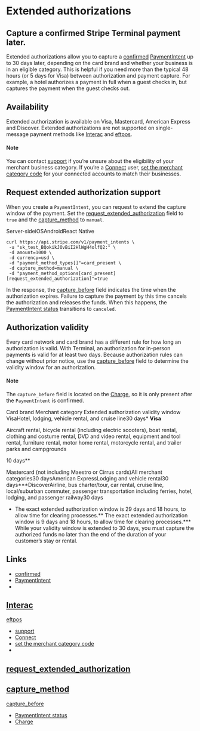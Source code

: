 # Extended authorizations

## Capture a confirmed Stripe Terminal payment later.

Extended authorizations allow you to capture a
[confirmed](https://docs.stripe.com/api/payment_intents/confirm)
[PaymentIntent](https://docs.stripe.com/api/payment_intents/object) up to 30
days later, depending on the card brand and whether your business is in an
eligible category. This is helpful if you need more than the typical 48 hours
(or 5 days for Visa) between authorization and payment capture. For example, a
hotel authorizes a payment in full when a guest checks in, but captures the
payment when the guest checks out.

## Availability

Extended authorization is available on Visa, Mastercard, American Express and
Discover. Extended authorizations are not supported on single-message payment
methods like
[Interac](https://docs.stripe.com/terminal/payments/regional?integration-country=CA#interac-payments)
and
[eftpos](https://docs.stripe.com/terminal/payments/regional?integration-country=AU#eftpos-payments).

#### Note

You can contact [support](https://support.stripe.com/contact) if you’re unsure
about the eligibility of your merchant business category. If you’re a
[Connect](https://docs.stripe.com/connect) user, [set the merchant category
code](https://docs.stripe.com/connect/setting-mcc) for your connected accounts
to match their businesses.

## Request extended authorization support

When you create a `PaymentIntent`, you can request to extend the capture window
of the payment. Set the
[request_extended_authorization](https://docs.stripe.com/api/payment_intents/create#create_payment_intent-payment_method_options-card_present-request_extended_authorization)
field to `true` and the
[capture_method](https://docs.stripe.com/api/payment_intents/create#create_payment_intent-capture_method)
to `manual`.

Server-sideiOSAndroidReact Native
```
curl https://api.stripe.com/v1/payment_intents \
 -u "sk_test_BQokikJOvBiI2HlWgH4olfQ2:" \
 -d amount=1000 \
 -d currency=usd \
 -d "payment_method_types[]"=card_present \
 -d capture_method=manual \
 -d "payment_method_options[card_present][request_extended_authorization]"=true
```

In the response, the
[capture_before](https://docs.stripe.com/api/charges/object#charge_object-payment_method_details-card_present-capture_before)
field indicates the time when the authorization expires. Failure to capture the
payment by this time cancels the authorization and releases the funds. When this
happens, the [PaymentIntent
status](https://docs.stripe.com/payments/paymentintents/lifecycle) transitions
to `canceled`.

## Authorization validity

Every card network and card brand has a different rule for how long an
authorization is valid. With Terminal, an authorization for in-person payments
is valid for at least two days. Because authorization rules can change without
prior notice, use the
[capture_before](https://docs.stripe.com/api/charges/object#charge_object-payment_method_details-card_present-capture_before)
field to determine the validity window for an authorization.

#### Note

The `capture_before` field is located on the
[Charge](https://docs.stripe.com/api/charges/object), so it is only present
after the `PaymentIntent` is confirmed.

Card brand Merchant category Extended authorization validity window VisaHotel,
lodging, vehicle rental, and cruise line30 days*
**Visa**

Aircraft rental, bicycle rental (including electric scooters), boat rental,
clothing and costume rental, DVD and video rental, equipment and tool rental,
furniture rental, motor home rental, motorcycle rental, and trailer parks and
campgrounds

10 days**

Mastercard (not including Maestro or Cirrus cards)All merchant categories30
daysAmerican ExpressLodging and vehicle rental30 days***DiscoverAirline, bus
charter/tour, car rental, cruise line, local/suburban commuter, passenger
transportation including ferries, hotel, lodging, and passenger railway30 days
* The exact extended authorization window is 29 days and 18 hours, to allow time
for clearing processes.** The exact extended authorization window is 9 days and
18 hours, to allow time for clearing processes.*** While your validity window is
extended to 30 days, you must capture the authorized funds no later than the end
of the duration of your customer’s stay or rental.

## Links

- [confirmed](https://docs.stripe.com/api/payment_intents/confirm)
- [PaymentIntent](https://docs.stripe.com/api/payment_intents/object)
-
[Interac](https://docs.stripe.com/terminal/payments/regional?integration-country=CA#interac-payments)
-
[eftpos](https://docs.stripe.com/terminal/payments/regional?integration-country=AU#eftpos-payments)
- [support](https://support.stripe.com/contact)
- [Connect](https://docs.stripe.com/connect)
- [set the merchant category code](https://docs.stripe.com/connect/setting-mcc)
-
[request_extended_authorization](https://docs.stripe.com/api/payment_intents/create#create_payment_intent-payment_method_options-card_present-request_extended_authorization)
-
[capture_method](https://docs.stripe.com/api/payment_intents/create#create_payment_intent-capture_method)
-
[capture_before](https://docs.stripe.com/api/charges/object#charge_object-payment_method_details-card_present-capture_before)
- [PaymentIntent
status](https://docs.stripe.com/payments/paymentintents/lifecycle)
- [Charge](https://docs.stripe.com/api/charges/object)